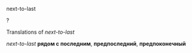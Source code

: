 next-to-last

?


Translations of _next-to-last_

_next-to-last_
**рядом с последним**, **предпоследний**, **предпоконечный**